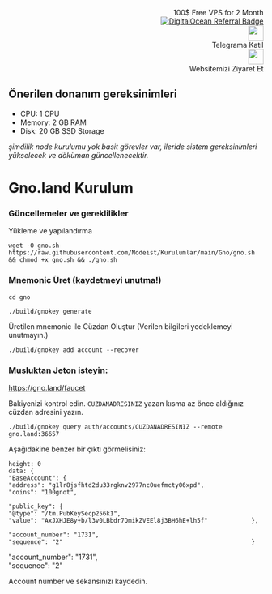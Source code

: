<p style="font-size:14px" align="right">
 100$ Free VPS for 2 Month <br>
 <a target="_blank" href="https://www.digitalocean.com/?refcode=410c988c8b3e&utm_campaign=Referral_Invite&utm_medium=Referral_Program&utm_source=badge"><img src="https://web-platforms.sfo2.cdn.digitaloceanspaces.com/WWW/Badge%201.svg" alt="DigitalOcean Referral Badge" /></a></br>
 <a href="https://t.me/nodeistt" target="_blank"><img src="https://github.com/Nodeist/Testnet_Kurulumlar/blob/fee87fe32609c1704206721b9fb16e4c5de75a96/telegramlogo.png" width="30"/></a><br>Telegrama Katıl<br>
<a href="https://nodeist.site/" target="_blank"><img src="https://raw.githubusercontent.com/Nodeist/Testnet_Kurulumlar/main/logo.png" width="30"/></a><br> Websitemizi Ziyaret Et 
</p>

## Önerilen donanım gereksinimleri
- CPU: 1 CPU
- Memory: 2 GB RAM
- Disk: 20 GB SSD Storage

*şimdilik node kurulumu yok basit görevler var, ileride sistem gereksinimleri yükselecek ve döküman güncellenecektir.*

# Gno.land Kurulum

### Güncellemeler ve gereklilikler
Yükleme ve yapılandırma

```
wget -O gno.sh https://raw.githubusercontent.com/Nodeist/Kurulumlar/main/Gno/gno.sh && chmod +x gno.sh && ./gno.sh

```

### Mnemonic Üret (kaydetmeyi unutma!)

```
cd gno

./build/gnokey generate
```

Üretilen mnemonic ile Cüzdan Oluştur (Verilen bilgileri yedeklemeyi unutmayın.)
```
./build/gnokey add account --recover
```

### Musluktan Jeton isteyin:
https://gno.land/faucet

Bakiyenizi kontrol edin. `CUZDANADRESINIZ` yazan kısma az önce aldığınız cüzdan adresini yazın.

```
./build/gnokey query auth/accounts/CUZDANADRESINIZ --remote gno.land:36657
```



Aşağıdakine benzer bir çıktı görmelisiniz:

```
height: 0                                                            
data: {                                                                
"BaseAccount": {                                                       
"address": "g1lr8jsfhtd2du33rgknv2977nc0uefmcty06xpd",               
"coins": "100gnot",                                                   

"public_key": {                                                        
"@type": "/tm.PubKeySecp256k1",                                      
"value": "AxJXHJE8y+b/l3v0LBbdr7QmikZVEEl8j3BH6hE+lh5f"            },                                                                   

"account_number": "1731",                                            
"sequence": "2"                                                    }
```

"account_number": "1731",                                            
"sequence": "2"    

Account number ve sekansınızı kaydedin.

